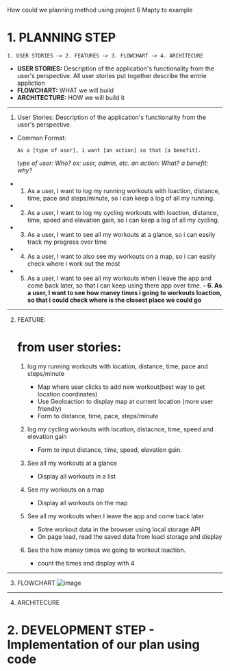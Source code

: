 How could we planning method using project 6 Mapty to example

# 1. PLANNING STEP 

```
1. USER STORIES -> 2. FEATURES -> 3. FLOWCHART -> 4. ARCHITECURE
```
  - **USER STORIES:** Description of the application's functionality from the user's perspective. All user stories put together describe the entrie appliction
  - **FLOWCHART:** WHAT we will build
  - **ARCHITECTURE:** HOW we will build it  


---

1. User Stories:
   Description of the application's functionality from the user's perspective.

- Common Format: 
   
   ```
   As a [type of user], i want [an action] so that [a benefit].
    ```
  *type of user: Who? ex: user, admin, etc.* 
  *an action: What?* 
  *a benefit: why?*

- 1. As a user, I want to log my running workouts with loaction, distance, time, pace and steps/minute, so i can keep a log of all my running.
- 2. As a user, I want to log my cycling workouts with loaction, distance, time, speed and elevation gain, so i can keep a log of all my cycling.
- 3. As a user, I want to see all my workouts at a glance, so i can easily track my progress over time
- 4. As a user, I want to also see my workouts on a map, so i can easily check where i work out the most
- 5. As a user, I want to see all my workouts when i leave the app and come back later, so that i can keep using there app over time.
**- 6. As a user, I want to see how maney times i going to workouts loaction, so that i could check where is the closest place we could go**


---


2. FEATURE:

   # from user stories:

   1. log my running workouts with location, distance, time, pace and steps/minute
   
      - Map where user clicks to add new workout(best way to get location coordinates)
      - Use Geoloaction to display map at current location (more user friendly)
      - Form to distance, time, pace, steps/minute
   
   2. log my cycling workouts with location, distacnce, time, speed and elevation gain
      - Form to input distance, time, speed, elevation gain.
  
   3. See all my workouts at a glance
      - Display all workouts in a list
  
   4. See my workouts on a map
      - Display all workouts on the map

   5. See all my workouts when I leave  the app and come back later
      - Sotre workout data in the browser using local storage API
      - On page load, read the saved data from loacl storage and display
   
   6. See the how maney times we going to workout loaction.
      - count the times and display with 4


---


3. FLOWCHART
![image](HowToPlanAWebProject\flowchart.png)


---


4. ARCHITECURE


# 2. DEVELOPMENT STEP - Implementation of our plan using code
